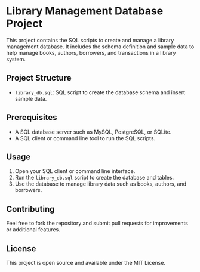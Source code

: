 # Library Management Database Project

This project contains the SQL scripts to create and manage a library management database. It includes the schema definition and sample data to help manage books, authors, borrowers, and transactions in a library system.

## Project Structure

- `library_db.sql`: SQL script to create the database schema and insert sample data.

## Prerequisites

- A SQL database server such as MySQL, PostgreSQL, or SQLite.
- A SQL client or command line tool to run the SQL scripts.

## Usage

1. Open your SQL client or command line interface.
2. Run the `library_db.sql` script to create the database and tables.
3. Use the database to manage library data such as books, authors, and borrowers.

## Contributing

Feel free to fork the repository and submit pull requests for improvements or additional features.

## License

This project is open source and available under the MIT License.

